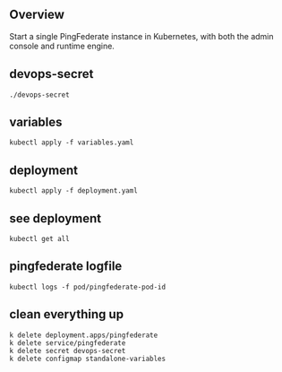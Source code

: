## Overview

Start a single PingFederate instance in Kubernetes, with both the admin console and runtime engine.

## devops-secret

```
./devops-secret
```

## variables

```
kubectl apply -f variables.yaml
```

## deployment

```
kubectl apply -f deployment.yaml
```

## see deployment

```
kubectl get all
```

## pingfederate logfile

```
kubectl logs -f pod/pingfederate-pod-id
```

## clean everything up

```
k delete deployment.apps/pingfederate
k delete service/pingfederate
k delete secret devops-secret
k delete configmap standalone-variables
```

